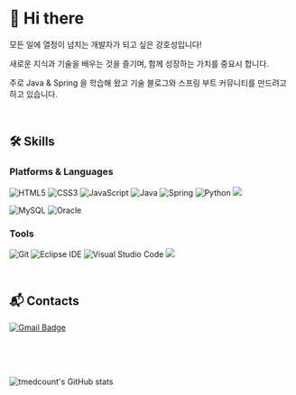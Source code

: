 # 👋 Hi there
모든 일에 열정이 넘치는 개발자가 되고 싶은 강호성입니다!

새로운 지식과 기술을 배우는 것을 즐기며, 함께 성장하는 가치를 중요시 합니다.

주로 Java & Spring 을 학습해 왔고 기술 블로그와 스프링 부트 커뮤니티를 만드려고 하고 있습니다.

<br />

## 🛠 Skills
### Platforms & Languages
![HTML5](https://img.shields.io/badge/HTML5-E34F26.svg?&style=for-the-badge&logo=HTML5&logoColor=white)
![CSS3](https://img.shields.io/badge/CSS3-1572B6.svg?&style=for-the-badge&logo=CSS3&logoColor=white)
![JavaScript](https://img.shields.io/badge/JavaScript-F7DF1E.svg?&style=for-the-badge&logo=JavaScript&logoColor=white)
![Java](https://img.shields.io/badge/Java-007396.svg?&style=for-the-badge&logo=Java&logoColor=white)
![Spring](https://img.shields.io/badge/Spring-6DB33F.svg?&style=for-the-badge&logo=Spring&logoColor=white)
![Python](https://img.shields.io/badge/Python-3776AB.svg?&style=for-the-badge&logo=Python&logoColor=white)
<img src="https://img.shields.io/badge/mybatis-4479A1?style=for-the-badge&logo=mybatis&logoColor=white">

![MySQL](https://img.shields.io/badge/MySQL-4479A1.svg?&style=for-the-badge&logo=MySQL&logoColor=white)
![Oracle](https://img.shields.io/badge/Oracle-F80000.svg?&style=for-the-badge&logo=Oracle&logoColor=white)

### Tools
![Git](https://img.shields.io/badge/Git-F05032.svg?&style=for-the-badge&logo=Git&logoColor=white)
![Eclipse IDE](https://img.shields.io/badge/Eclipse%20IDE-2C2255.svg?&style=for-the-badge&logo=Eclipse%20IDE&logoColor=white)
![Visual Studio Code](https://img.shields.io/badge/Visual%20Studio%20Code-007ACC.svg?&style=for-the-badge&logo=Visual%20Studio%20Code&logoColor=white)
<img src="https://img.shields.io/badge/bootstrap-7952B3?style=for-the-badge&logo=bootstrap&logoColor=white">

<br />

## :mailbox_with_mail: Contacts
<!--[![Tech Blog Badge](http://img.shields.io/badge/-Tech%20blog-black?style=flat-square&logo=github&link=https://#)](https://#)-->
[![Gmail Badge](https://img.shields.io/badge/Gmail-d14836?style=flat-square&logo=Gmail&logoColor=white&link=mailto:tmedcount@gmail.com)](mailto:tmedcount@gmail.com)

<br />
<br />
<br />

![tmedcount's GitHub stats](https://github-readme-stats.vercel.app/api?username=tmedcount&show_icons=true&theme=radical)

<!--
**tmedcount/tmedcount** is a ✨ _special_ ✨ repository because its `README.md` (this file) appears on your GitHub profile.

Here are some ideas to get you started:

- 🔭 I’m currently working on ...
- 🌱 I’m currently learning ...
- 👯 I’m looking to collaborate on ...
- 🤔 I’m looking for help with ...
- 💬 Ask me about ...
- 📫 How to reach me: ...
- 😄 Pronouns: ...
- ⚡ Fun fact: ...
-->
